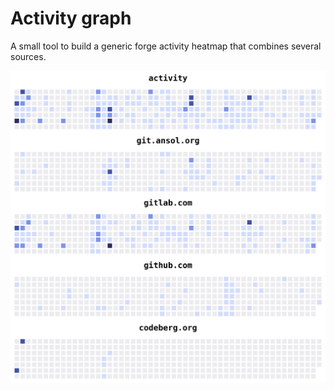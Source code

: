 # Activity graph

A small tool to build a generic forge activity heatmap that combines several sources.

![](screenshot.png)
